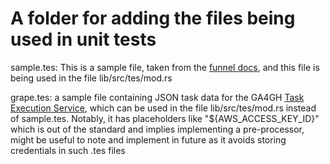 # A folder for adding the files being used in unit tests


sample.tes: This is a sample file, taken from the [funnel docs](https://ohsu-comp-bio.github.io/funnel/docs/tasks/), and this file is being used in the file lib/src/tes/mod.rs


grape.tes: a sample file containing JSON task data for the GA4GH [Task Execution Service](https://github.com/ga4gh/task-execution-schemas), which can be used in the file lib/src/tes/mod.rs instead of sample.tes. Notably, it has placeholders like "${AWS_ACCESS_KEY_ID}" which is out of the standard and implies implementing a pre-processor, might be useful to note and implement in future as it avoids storing credentials in such .tes files
